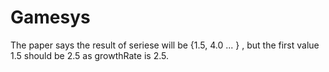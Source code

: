 # Gamesys

The paper says the result of seriese will be {1.5, 4.0 ... } , but the first value 1.5 should be 2.5 as growthRate is 2.5.
